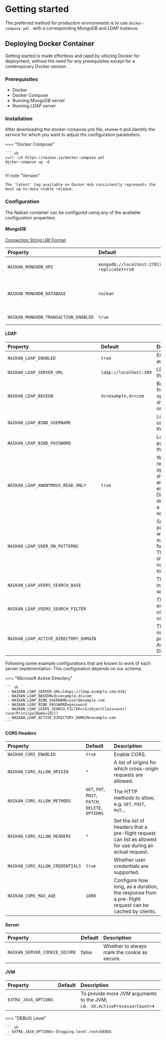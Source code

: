 # Getting started

The preferred method for production environments is to use  `docker-compose.yml ` with a corresponding MongoDB and LDAP instance.

## Deploying Docker Container

Getting started is made effortless and rapid by utilizing Docker for deployment, without the need for any prerequisites except for a contemporary Docker version.

### Prerequisites

* Docker
* Docker Compose 
* Running MongoDB server
* Running LDAP server

### Installation

After downloading the docker-compose.yml file, review it and identify the service for which you want to adjust the configuration parameters.

=== "Docker Compose"

    ``` sh
    curl -LO https://naikan.io/docker-compose.yml
    docker-compose up -d
    ```

!!! note "Version"

    The 'latest' tag available on Docker Hub consistently represents the most up-to-date stable release.

### Configuration

The Naikan container can be configured using any of the available configuration properties:

#### MongoDB

[Connection String URI Format](https://www.mongodb.com/docs/manual/reference/connection-string/)

| Property                             | Default                                           | Description                           |
|:-------------------------------------|:--------------------------------------------------|:--------------------------------------|
| `NAIKAN_MONGODB_URI`                 | `mongodb://localhost:27017/naikan?replicaSet=rs0` | Mongo database URI.                   | 
| `NAIKAN_MONGODB_DATABASE`            | `naikan`                                          | Database name. Override URI database. |
| `NAIKAN_MONGODB_TRANSACTION_ENABLED` | `true`                                            | Enable transaction.                   |


#### LDAP

| Property                                | Default                | Description                                                                                                              |
|:----------------------------------------|:-----------------------|:-------------------------------------------------------------------------------------------------------------------------|
| `NAIKAN_LDAP_ENABLED`                   | `true`                 | Enable LDAP authentication.                                                                                              |
| `NAIKAN_LDAP_SERVER_URL`                | `ldap://localhost:389` | LDAP URL of the server.                                                                                                  |
| `NAIKAN_LDAP_BASEDN`                    | `dc=example,dc=com`    | Base suffix from which all operations should originate.                                                                  |
| `NAIKAN_LDAP_BIND_USERNAME`             |                        | Login username of the server.                                                                                            |
| `NAIKAN_LDAP_BIND_PASSWORD`             |                        | Login password of the server.                                                                                            |
| `NAIKAN_LDAP_ANONYMOUS_READ_ONLY`       | `true`                 | Whether read-only operations should use an anonymous environment. Disabled by default unless a username is set.          | 
| `NAIKAN_LDAP_USER_DN_PATTERNS`          |                        | Sets the pattern which will be used to supply a DN for the user. The pattern should be the name relative to the root DN. |
| `NAIKAN_LDAP_USERS_SEARCH_BASE`         |                        | The base used in the user search.                                                                                        |
| `NAIKAN_LDAP_USERS_SEARCH_FILTER`       |                        | The filter expression used in the user search.                                                                           |
| `NAIKAN_LDAP_ACTIVE_DIRECTORY_DOMAIN`   |                        | The domain name. Must be provided for Active Directory.                                                                  |

Following some example configurations that are known to work of each server implementation. This configuration depends on our schema.

=== "Microsoft Active Directory"

    ``` sh
     - NAIKAN_LDAP_SERVER_URL=ldaps://ldap.example.com:636/
     - NAIKAN_LDAP_BASEDN=dc=example,dc=com
     - NAIKAN_LDAP_BIND_USERNAME=user@example.com
     - NAIKAN_LDAP_BIND_PASSWORD=password 
     - NAIKAN_LDAP_USERS_SEARCH_FILTER=(&(objectClass=user)(userPrincipalName={0}))
     - NAIKAN_LDAP_ACTIVE_DIRECTORY_DOMAIN=example.com
    ```

#### CORS Headers

| Property                        | Default                                            | Description                                                                                             |
|:--------------------------------|:---------------------------------------------------|:--------------------------------------------------------------------------------------------------------|
| `NAIKAN_CORS_ENABLED`           | `true`                                             | Enable CORS.                                                                                            |   
| `NAIKAN_CORS_ALLOW_ORIGIN`      | `*`                                                | A list of origins for which cross-origin requests are allowed.                                          |
| `NAIKAN_CORS_ALLOW_METHODS`     | `GET`, `PUT`, `POST`, `PATCH`, `DELETE`, `OPTIONS` | The HTTP methods to allow, e.g. `GET`, `POST`, `PUT`...                                                 |
| `NAIKAN_CORS_ALLOW_HEADERS`     | `*`                                                | Set the list of headers that a pre-flight request can list as allowed for use during an actual request. |
| `NAIKAN_CORS_ALLOW_CREDENTIALS` | `true`                                             | Whether user credentials are supported.                                                                 |
| `NAIKAN_CORS_MAX_AGE`           | `1800`                                             | Configure how long, as a duration, the response from a pre-flight request can be cached by clients.     |

#### Server

| Property                        | Default | Description                                   |
|:--------------------------------|:--------|:----------------------------------------------|
| `NAIKAN_SERVER_COOKIE_SECURE`   | false   | Whether to always mark the cookie as secure.  |

#### JVM

| Property               | Default | Description                                                                       |
|:-----------------------|:--------|:----------------------------------------------------------------------------------|
| `EXTRA_JAVA_OPTIONS`   |         | To provide more JVM arguments to the JVM, <br/>i.e. `-XX:ActiveProcessorCount=4`  |

=== "DEBUG Level"

    ``` sh
     - EXTRA_JAVA_OPTIONS=-Dlogging.level.root=DEBUG
    ```